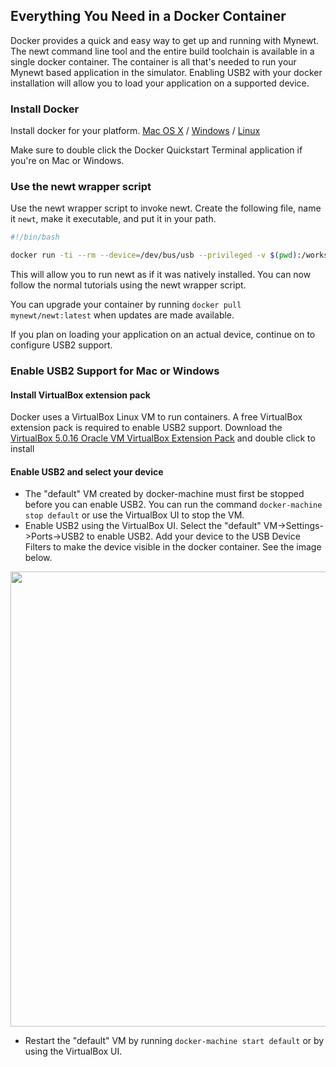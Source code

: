 ## Everything You Need in a Docker Container

Docker provides a quick and easy way to get up and running with Mynewt. The
newt command line tool and the entire build toolchain is available in a single
docker container. The container is all that's needed to run your Mynewt based
application in the simulator.  Enabling USB2 with your docker installation will
allow you to load your application on a supported device.

### Install Docker
Install docker for your platform. [Mac OS X](https://docs.docker.com/mac/) / [Windows](https://docs.docker.com/windows/) / [Linux](https://docs.docker.com/linux/)

Make sure to double click the Docker Quickstart Terminal application if you're on Mac or Windows.

### Use the newt wrapper script
Use the newt wrapper script to invoke newt.  Create the following file, name it
`newt`, make it executable, and put it in your path.

```bash
#!/bin/bash

docker run -ti --rm --device=/dev/bus/usb --privileged -v $(pwd):/workspace -w /workspace mynewt/newt:latest /newt "$@"
```

This will allow you to run newt as if it was natively installed.  You can now
follow the normal tutorials using the newt wrapper script.

You can upgrade your container by running `docker pull mynewt/newt:latest` when
updates are made available.

If you plan on loading your application on an actual device, continue on to
configure USB2 support.

### Enable USB2 Support for Mac or Windows

#### Install VirtualBox extension pack
Docker uses a VirtualBox Linux VM to run containers.  A free VirtualBox
extension pack is required to enable USB2 support.  Download the [VirtualBox
5.0.16 Oracle VM VirtualBox Extension
Pack](http://download.virtualbox.org/virtualbox/5.0.16/Oracle_VM_VirtualBox_Extension_Pack-5.0.16-105871.vbox-extpack)
and double click to install

#### Enable USB2 and select your device
* The "default" VM created by docker-machine must first be stopped before you
  can enable USB2.  You can run the command `docker-machine stop default` or
  use the VirtualBox UI to stop the VM.
* Enable USB2 using the VirtualBox UI. Select the "default"
  VM->Settings->Ports->USB2 to enable USB2.   Add your device to the USB Device
  Filters to make the device visible in the docker container.  See the image below.

<img src="../pics/virtualbox_usb.jpg" width="728px" />

* Restart the "default" VM by running `docker-machine start default` or by
  using the VirtualBox UI.



